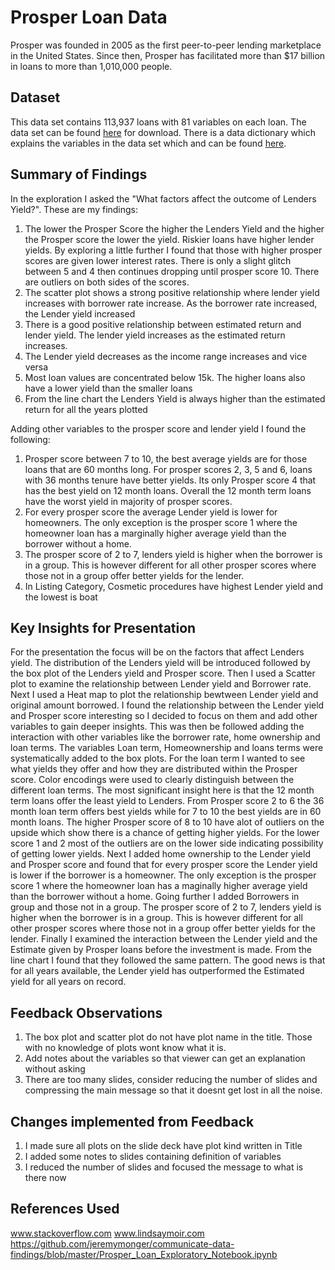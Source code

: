# Prosper Loan Data
Prosper was founded in 2005 as the first peer-to-peer lending marketplace in the United States.
Since then, Prosper has facilitated more than $17 billion in loans to more than 1,010,000 people.

## Dataset

This data set contains 113,937 loans with 81 variables on each
loan. The data set can be found [here](https://s3.amazonaws.com/udacity-hosted-downloads/ud651/prosperLoanData.csv) for download. There is a  data dictionary which explains the variables in the data set which and
can be found [here](https://docs.google.com/spreadsheets/d/1gDyi_L4UvIrLTEC6Wri5nbaMmkGmLQBk-Yx3z0XDEtI/edit#gid=0).



## Summary of Findings

In the exploration I asked the "What factors affect the outcome of Lenders Yield?". These are my findings:

1. The lower the Prosper Score the higher the Lenders Yield and the higher the Prosper score the lower the yield. Riskier loans have higher lender yields. By exploring a little further I found that those with higher prosper scores are given lower interest rates. There is only a slight glitch between 5 and 4 then continues dropping until prosper score 10. There are outliers on both sides of the scores.
2. The scatter plot shows a strong positive relationship where lender yield increases with borrower rate increase. As the borrower rate increased, the Lender yield increased
3. There is a good positive relationship between estimated return and lender yield. The lender yield increases as the estimated return increases.
4. The Lender yield decreases as the income range increases and vice versa
5. Most loan values are concentrated below 15k. The higher loans also have a lower yield than the smaller loans
6. From the line chart the Lenders Yield is always higher than the estimated return for all the years plotted


Adding other variables to the prosper score and lender yield I found the following:

1. Prosper score between 7 to 10, the best average yields are for those loans that are 60 months long. For prosper scores 2, 3, 5 and 6, loans with 36 months tenure have better yields. Its only Prosper score 4 that has the best yield on 12 month loans. Overall the 12 month term loans have the worst yield in majority of prosper scores.
2. For every prosper score the average Lender yield is lower for homeowners. The only exception is the prosper score 1 where the homeowner loan has a marginally higher average yield than the borrower without a home.
3. The prosper score of 2 to 7, lenders yield is higher when the borrower is in a group. This is however different for all other prosper scores where those not in a group offer better yields for the lender.
4. In Listing Category, Cosmetic procedures have highest Lender yield and the lowest is boat


## Key Insights for Presentation

For the presentation the focus will be on the factors that affect Lenders yield. The distribution of the Lenders yield will be introduced followed by the box plot of the Lenders yield and Prosper score. Then I used a Scatter plot to examine the relationship between Lender yield and Borrower rate. Next I used a Heat map to plot the relationship bewtween Lender yield and original amount borrowed.
I found the relationship between the Lender yield and Prosper score interesting so I decided to focus on them and add other variables to gain deeper insights. This was  then be followed adding the interaction with other variables like the borrower rate, home ownership and loan terms. The variables Loan term, Homeownership and loans terms were systematically added to the box plots.
For the loan term I wanted to see what yields they offer and how they are distributed within the Prosper score. Color encodings were used to clearly distinguish between the different loan terms. The most significant insight here is that the 12 month term loans offer the least yield to Lenders. From Prosper score 2 to 6 the 36 month loan term offers best yields while for 7 to 10 the best yields are in 60 month loans. The higher Prosper score of 8 to 10 have alot of outliers on the upside which show there is a chance of getting higher yields. For the lower score 1 and 2 most of the outliers are on the lower side indicating possibility of getting lower yields.
Next I added home ownership to the Lender yield and Prosper score and found that for every prosper score the Lender yield is lower if the borrower is a  homeowner. The only exception is the prosper score 1 where the homeowner loan has a maginally higher average yield than the borrower without a home. Going further I added Borrowers in group and those not in a group. The prosper score of 2 to 7, lenders yield is higher when the borrower is in a group. This is however different for all other prosper scores where those not in a group offer better yields for the lender.
Finally I examined the interaction between the Lender yield and the Estimate given by Prosper loans before the investment is made. From the line chart I found that they followed the same pattern. The good news is that for all years available, the Lender yield has outperformed the Estimated yield for all years on record.


## Feedback Observations

1. The box plot and scatter plot do not have plot name in the title. Those with no knowledge of plots wont know what it is.
2. Add notes about the variables so that viewer can get an explanation without asking
3. There are too many slides, consider reducing the number of slides and compressing the main message so that it doesnt get lost in all the noise.

## Changes implemented from Feedback
1. I made sure all plots on the slide deck have plot kind written in Title
2. I added some notes to slides containing definition of variables
3. I reduced the number of slides and focused the message to what is there now


## References Used
www.stackoverflow.com
www.lindsaymoir.com
https://github.com/jeremymonger/communicate-data-findings/blob/master/Prosper_Loan_Exploratory_Notebook.ipynb
